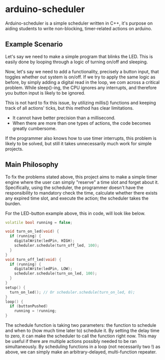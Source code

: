 # arduino-scheduler

Arduino-scheduler is a simple scheduler written in C++, it's purpose on aiding students to write non-blocking, timer-related actions on arduino.

## Example Scenario

Let's say we need to make a simple program that blinks the LED.
This is easily done by looping through a logic of turning on/off and sleeping.

Now, let's say we need to add a functionality, precisely a button input, that toggles whether out system is on/off.
If we try to apply the same logic as before, by simply adding a digital read in the loop, we com across a critical problem.
While sleep()-ing, the CPU ignores any interrupts, and therefore you button input is likely to be ignored.

This is not hard to fix this issue, by utilizing millis() functions and keeping track of all actions' ticks, but this method has clear limitations.

- It cannot have better precision than a millisecond.
- When there are more than one types of actions, the code becomes greatly cumbersome.

If the programmer also knows how to use timer interrupts, this problem is likely to be solved, but still it takes unnecessarily much work for simple projects.

## Main Philosophy

To fix the problems stated above, this project aims to make a simple timer engine where the user can simply "reserve" a time slot and forget about it.
Specifically, using the scheduler, the programmer doesn't have the responsibility to mandatory check the time, calculate whether there exists any expired time slot, and execute the action; the scheduler takes the burden.

For the LED-button example above, this in code, will look like below.

```c++
volatile bool running = false;

void turn_on_led(void) {
  if (running) {
    digitalWrite(ledPin, HIGH);
    scheduler.schedule(turn_off_led, 100);
  }
}
void turn_off_led(void) {
  if (running) {
    digitalWrite(ledPin, LOW);
    scheduler.schedule(turn_on_led, 100);
  }
}
setup() {
  turn_on_led(); // Or scheduler.schedule(turn_on_led, 0);
}
loop() {
  if (buttonPushed)
    running = !running;
}
```

The schedule function is taking two parameters: the function to schedule and when to (how much time later to) schedule it.
By setting the delay time to zero, it can make the scheduler to call the function right now.
This may be useful if there are multiple actions possibly needed to be ran simultaneously.
By scheduling functions in a loop (not necessarily two !) as above, we can simply make an arbitrary-delayed, multi-function repeater.
